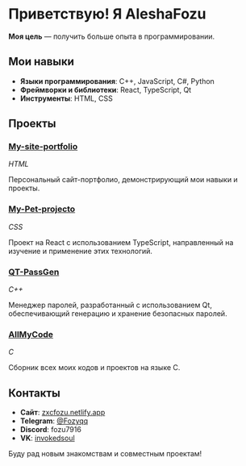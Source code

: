 # Приветствую! Я AleshaFozu

**Моя цель** — получить больше опыта в программировании.

## Мои навыки

- **Языки программирования**: C++, JavaScript, C#, Python
- **Фреймворки и библиотеки**: React, TypeScript, Qt
- **Инструменты**: HTML, CSS

## Проекты

### [My-site-portfolio](https://github.com/Fozu7916/My-site-portfolio)

*HTML*

Персональный сайт-портфолио, демонстрирующий мои навыки и проекты.

### [My-Pet-projecto](https://github.com/Fozu7916/My-Pet-projecto)

*CSS*

Проект на React с использованием TypeScript, направленный на изучение и применение этих технологий.

### [QT-PassGen](https://github.com/Fozu7916/QT-PassGen)

*C++*

Менеджер паролей, разработанный с использованием Qt, обеспечивающий генерацию и хранение безопасных паролей.

### [AllMyCode](https://github.com/Fozu7916/AllMyCode)

*C*

Сборник всех моих кодов и проектов на языке C.

## Контакты

- **Сайт**: [zxcfozu.netlify.app](https://zxcfozu.netlify.app/)
- **Telegram**: [@Fozyqq](https://t.me/Fozyqq)
- **Discord**: fozu7916
- **VK**: [invokedsoul](https://vk.com/invokedsoul)

Буду рад новым знакомствам и совместным проектам!
